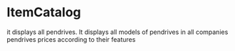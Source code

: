 # ItemCatalog
it displays all pendrives.
It displays all models of pendrives in all companies
pendrives prices according to their features
